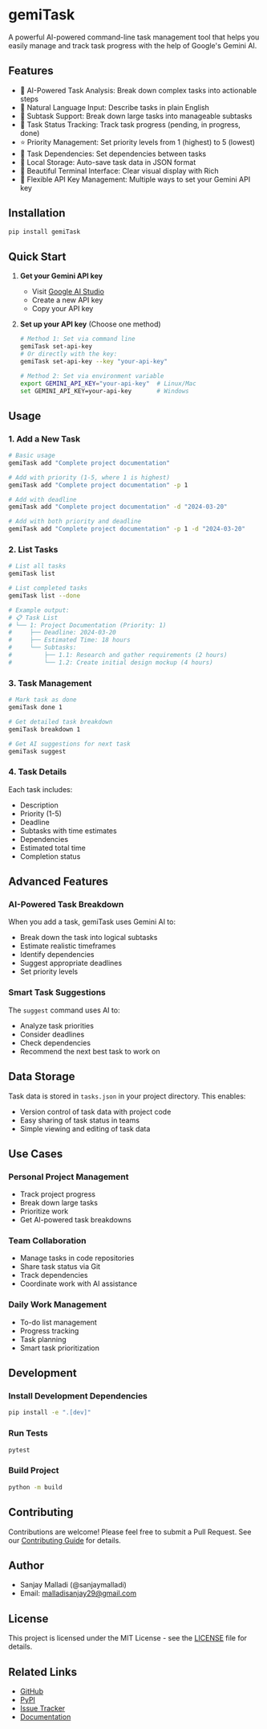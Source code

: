 # gemiTask

A powerful AI-powered command-line task management tool that helps you easily manage and track task progress with the help of Google's Gemini AI.

## Features

- 🤖 AI-Powered Task Analysis: Break down complex tasks into actionable steps
- 📝 Natural Language Input: Describe tasks in plain English
- 🌲 Subtask Support: Break down large tasks into manageable subtasks
- 🔄 Task Status Tracking: Track task progress (pending, in progress, done)
- ⭐ Priority Management: Set priority levels from 1 (highest) to 5 (lowest)
- 🔗 Task Dependencies: Set dependencies between tasks
- 💾 Local Storage: Auto-save task data in JSON format
- 🎨 Beautiful Terminal Interface: Clear visual display with Rich
- 🔑 Flexible API Key Management: Multiple ways to set your Gemini API key

## Installation

```bash
pip install gemiTask
```

## Quick Start

1. **Get your Gemini API key**
   - Visit [Google AI Studio](https://makersuite.google.com/app/apikey)
   - Create a new API key
   - Copy your API key

2. **Set up your API key** (Choose one method)
   ```bash
   # Method 1: Set via command line
   gemiTask set-api-key
   # Or directly with the key:
   gemiTask set-api-key --key "your-api-key"

   # Method 2: Set via environment variable
   export GEMINI_API_KEY="your-api-key"  # Linux/Mac
   set GEMINI_API_KEY=your-api-key       # Windows
   ```

## Usage

### 1. Add a New Task
```bash
# Basic usage
gemiTask add "Complete project documentation"

# Add with priority (1-5, where 1 is highest)
gemiTask add "Complete project documentation" -p 1

# Add with deadline
gemiTask add "Complete project documentation" -d "2024-03-20"

# Add with both priority and deadline
gemiTask add "Complete project documentation" -p 1 -d "2024-03-20"
```

### 2. List Tasks
```bash
# List all tasks
gemiTask list

# List completed tasks
gemiTask list --done

# Example output:
# 📋 Task List
# └── 1: Project Documentation (Priority: 1)
#     ├── Deadline: 2024-03-20
#     ├── Estimated Time: 18 hours
#     └── Subtasks:
#         ├── 1.1: Research and gather requirements (2 hours)
#         └── 1.2: Create initial design mockup (4 hours)
```

### 3. Task Management
```bash
# Mark task as done
gemiTask done 1

# Get detailed task breakdown
gemiTask breakdown 1

# Get AI suggestions for next task
gemiTask suggest
```

### 4. Task Details
Each task includes:
- Description
- Priority (1-5)
- Deadline
- Subtasks with time estimates
- Dependencies
- Estimated total time
- Completion status

## Advanced Features

### AI-Powered Task Breakdown
When you add a task, gemiTask uses Gemini AI to:
- Break down the task into logical subtasks
- Estimate realistic timeframes
- Identify dependencies
- Suggest appropriate deadlines
- Set priority levels

### Smart Task Suggestions
The `suggest` command uses AI to:
- Analyze task priorities
- Consider deadlines
- Check dependencies
- Recommend the next best task to work on

## Data Storage

Task data is stored in `tasks.json` in your project directory. This enables:
- Version control of task data with project code
- Easy sharing of task status in teams
- Simple viewing and editing of task data

## Use Cases

### Personal Project Management
- Track project progress
- Break down large tasks
- Prioritize work
- Get AI-powered task breakdowns

### Team Collaboration
- Manage tasks in code repositories
- Share task status via Git
- Track dependencies
- Coordinate work with AI assistance

### Daily Work Management
- To-do list management
- Progress tracking
- Task planning
- Smart task prioritization

## Development

### Install Development Dependencies
```bash
pip install -e ".[dev]"
```

### Run Tests
```bash
pytest
```

### Build Project
```bash
python -m build
```

## Contributing

Contributions are welcome! Please feel free to submit a Pull Request. See our [Contributing Guide](CONTRIBUTING.md) for details.

## Author

- Sanjay Malladi (@sanjaymalladi)
- Email: malladisanjay29@gmail.com

## License

This project is licensed under the MIT License - see the [LICENSE](LICENSE) file for details.

## Related Links

- [GitHub](https://github.com/sanjaymalladi/gemiTask)
- [PyPI](https://pypi.org/project/gemiTask/)
- [Issue Tracker](https://github.com/sanjaymalladi/gemiTask/issues)
- [Documentation](https://github.com/sanjaymalladi/gemiTask/blob/main/README.md) 